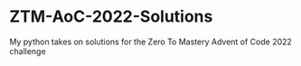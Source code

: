 # ZTM-AoC-2022-Solutions
My python takes on solutions for the Zero To Mastery Advent of Code 2022 challenge
